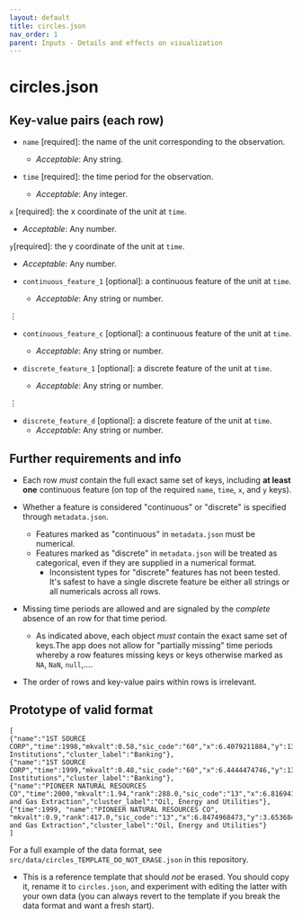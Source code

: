 ```yaml
---
layout: default
title: circles.json
nav_order: 1
parent: Inputs - Details and effects on visualization
---
```


# circles.json

## Key-value pairs (each row)


- `name` [required]: the name of the unit corresponding to the observation.
  - *Acceptable*: Any string.

- `time` [required]: the time period for the observation.
  - *Acceptable*: Any integer.

`x` [required]: the x coordinate of the unit at `time`.
  - *Acceptable*: Any number.
 
`y`[required]: the y coordinate of the unit at `time`.
  - *Acceptable*: Any number.
 
- `continuous_feature_1` [optional]: a continuous feature of the unit at `time`.
  - *Acceptable*: Any string or number.

 ⋮

- `continuous_feature_c` [optional]: a continuous feature of the unit at `time`.
  - *Acceptable*: Any string or number.

- `discrete_feature_1` [optional]: a discrete feature of the unit at `time`.
  - *Acceptable*: Any string or number.

 ⋮
 
- `discrete_feature_d` [optional]: a discrete feature of the unit at `time`.
  - *Acceptable*: Any string or number.


## Further requirements and info

- Each row *must* contain the full exact same set of keys, including **at least one** continuous feature (on top of the required `name`, `time`, `x`, and `y` keys).

- Whether a feature is considered "continuous" or "discrete" is specified through `metadata.json`.
  - Features marked as "continuous" in `metadata.json` must be numerical.
  - Features marked as "discrete" in `metadata.json` will be treated as categorical, even if they are supplied in a numerical format.
    - Inconsistent types for "discrete" features has not been tested. 
    It's safest to have a single discrete feature be either all strings or all numericals across all rows. 

- Missing time periods are allowed and are signaled by the *complete* absence of an row for that time period.
  - As indicated above, each object *must* contain the exact same set of keys.The app does not allow for "partially missing" time periods whereby a row  features missing keys or keys otherwise marked as `NA`, `NaN`, `null`,....

- The order of rows and key-value pairs within rows is irrelevant.


## Prototype of valid format


```
[
{"name":"1ST SOURCE CORP","time":1998,"mkvalt":0.58,"sic_code":"60","x":6.4079211884,"y":13.0098593574,"cluster":8,"sic_code_label":"Depository Institutions","cluster_label":"Banking"},
{"name":"1ST SOURCE CORP","time":1999,"mkvalt":0.48,"sic_code":"60","x":6.4444474746,"y":13.0361878325,"cluster":8,"sic_code_label":"Depository Institutions","cluster_label":"Banking"},
{"name":"PIONEER NATURAL RESOURCES CO","time":2000,"mkvalt":1.94,"rank":288.0,"sic_code":"13","x":6.8169413341,"y":3.6371516382,"cluster":4,"sic_code_label":"Oil and Gas Extraction","cluster_label":"Oil, Energy and Utilities"},
{"time":1999, "name":"PIONEER NATURAL RESOURCES CO", "mkvalt":0.9,"rank":417.0,"sic_code":"13","x":6.8474968473,"y":3.6536847176,"cluster":4,"sic_code_label":"Oil and Gas Extraction","cluster_label":"Oil, Energy and Utilities"}
]
```

For a full example of the data format, see `src/data/circles_TEMPLATE_DO_NOT_ERASE.json` in this repository.
  - This is a reference template that should *not* be erased. 
  You should copy it, rename it to `circles.json`, and experiment with editing the latter with your own data (you can always revert to the template if you break the data format and want a fresh start).



